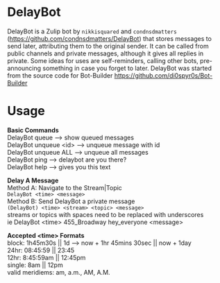 DelayBot
========
DelayBot is a Zulip bot by `nikkisquared` and `condnsdmatters` (https://github.com/condnsdmatters/DelayBot) that stores messages to send later, attributing them to the original sender. It can be called from public channels and private messages, although it gives all replies in private. Some ideas for uses are self-reminders, calling other bots, pre-announcing something in case you forget to later. DelayBot was started from the source code for Bot-Builder https://github.com/di0spyr0s/Bot-Builder


Usage
=====
**Basic Commands**  
DelayBot queue --> show queued messages  
DelayBot unqueue <id\> --> unqueue message with id  
DelayBot unqueue ALL  --> unqueue all messages  
DelayBot ping  --> delaybot are you there?  
DelayBot help  --> gives you this text

**Delay A Message**  
Method A: Navigate to the Stream|Topic  
`DelayBot <time> <message>`  
Method B: Send DelayBot a private message  
`(DelayBot) <time> <stream> <topic> <message>`  
streams or topics with spaces need to be replaced with underscores  
ie DelayBot <time\> 455\_Broadway hey\_everyone <message\>  

**Accepted <time\> Formats**  
block:  1h45m30s  || 1d --> now + 1hr 45mins 30sec || now + 1day  
24hr:   08:45:59  || 23:45  
12hr:   8:45:59am || 12:45pm  
single: 8am       || 12pm  
valid meridiems: am, a.m., AM, A.M.